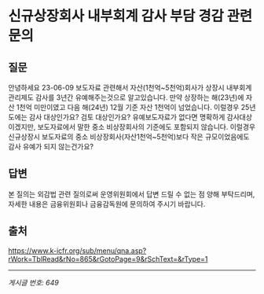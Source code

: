 # 신규상장회사 내부회계 감사 부담 경감 관련 문의

## 질문
안녕하세요
23-06-09 보도자료 관련해서 자산(1천억~5천억)회사가 상장시 내부회계관리제도 감사를 3년간 유예해주는것으로 알고있습니다.
만약 상장하는 해(23년)에 자산 1천억 미만이였고 다음 해(24년) 12월 기준 자산 1천억이 넘었습니다.
이럴경우 25년도에는 감사 대상인가요? 검토 대상인가요?
유예보도자료가 없다면 명확하게 감사대상이겠지만, 보도자료에서 말한 중소 비상장회사의 기준에도 포함되지 않습니다.
이럴경우 신규상장시 보도자료의 중소 비상장회사(자산1천억~5천억)보다 작은 규모이었음에도 감사 유예가 되지 않는건가요?

## 답변
본 질의는 외감법 관련 질의로써 운영위원회에서 답변 드릴 수 없는 점 양해 부탁드리며, 자세한 내용은 금융위원회나 금융감독원에 문의하여 주시기 바랍니다.

## 출처
https://www.k-icfr.org/sub/menu/qna.asp?rWork=TblRead&rNo=865&rGotoPage=9&rSchText=&rType=1

---
*게시글 번호: 649*
